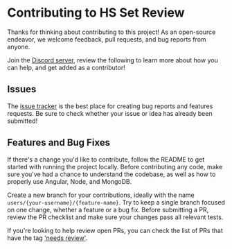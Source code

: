 # Contributing to HS Set Review

Thanks for thinking about contributing to this project! As an open-source endeavor, we welcome feedback, pull requests, and bug reports from anyone.

Join the [Discord server](https://discord.gg/zKGyxFP6Yk), review the following to learn more about how you can help, and get added as a contributor!

## Issues

The [issue tracker](https://github.com/mateuscechetto/hearthstone-set-review-bot/issues) is the best place for creating bug reports and features requests. Be sure to check whether your issue or idea has already been submitted!

## Features and Bug Fixes

If there's a change you'd like to contribute, follow the README to get started with running the project locally. Before contributing any code, make sure you've had a chance to understand the codebase, as well as how to properly use Angular, Node, and MongoDB.

Create a new branch for your contributions, ideally with the name `users/{your-username}/{feature-name}`. Try to keep a single branch focused on one change, whether a feature or a bug fix. Before submitting a PR, review the PR checklist and make sure your changes pass all relevant tests.

If you're looking to help review open PRs, you can check the list of PRs that have the tag ['needs review'](https://github.com/mateuscechetto/hearthstone-set-review-bot/labels/needs%20review).
